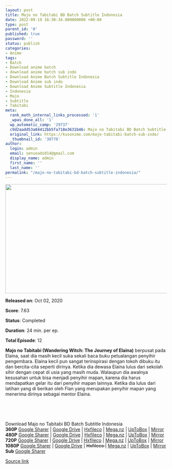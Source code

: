 ```yaml
---
layout: post
title: Majo no Tabitabi BD Batch Subtitle Indonesia
date: 2022-09-19 16:30:34.000000000 +00:00
type: post
parent_id: '0'
published: true
password: ''
status: publish
categories:
- Anime
tags:
- Batch
- Download anime batch
- download anime batch sub indo
- Download Anime Batch Subtitle Indonesia
- Download Anime sub indo
- Download Anime Subtitle Indonesia
- Indonesia
- Majo
- Subtitle
- Tabitabi
meta:
  rank_math_internal_links_processed: '1'
  _wpas_done_all: '1'
  wp_automatic_camp: '29737'
  c9d2aadd53a84412bb5fa718e3631b46: Majo no Tabitabi BD Batch Subtitle Indonesia
  original_link: https://kusonime.com/majo-tabitabi-batch-sub-indo/
  _thumbnail_id: '30778'
author:
  login: admin
  email: senseads014@gmail.com
  display_name: admin
  first_name: ''
  last_name: ''
permalink: "/majo-no-tabitabi-bd-batch-subtitle-indonesia/"
---
```

<p><img width="505" height="340" src="{{ site.baseurl }}/assets/2022/09/Majo-no-Tabitabi-505x340.jpg" class="attachment-thumb-large size-thumb-large wp-post-image" alt="" loading="lazy" title="Majo no Tabitabi BD Batch Subtitle Indonesia" srcset="https://kusonime.com/wp-content/uploads/2020/11/Majo-no-Tabitabi-505x340.jpg 505w, https://kusonime.com/wp-content/uploads/2020/11/Majo-no-Tabitabi-300x202.jpg 300w, https://kusonime.com/wp-content/uploads/2020/11/Majo-no-Tabitabi-768x517.jpg 768w, https://kusonime.com/wp-content/uploads/2020/11/Majo-no-Tabitabi-520x350.jpg 520w, https://kusonime.com/wp-content/uploads/2020/11/Majo-no-Tabitabi.jpg 1000w" sizes="(max-width: 505px) 100vw, 505px" />
<p><b>Released on</b>: Oct 02, 2020</p>
<p>
<p><b>Score</b>: 7.63</p>
<p>
<p><b>Status</b>: Completed</p>
<p>
<p><b>Duration</b>: 24 min. per ep.</p>
<p>
<p><b>Total Episode</b>: 12</p>
<p>
<p><strong>Majo no Tabitabi (Wandering Witch: The Journey of Elaina)</strong> berpusat pada Elaina, saat dia masih kecil suka sekali baca buku petualangan penyihir pengembara. Elaina kecil pun sangat terinspirasi dengan tokoh dibuku itu dan bercita-cita seperti dirinya. Ketika dia dewasa Elaina lulus dari sekolah sihir dengan cepat di usia yang masih muda. Walaupun dia awalnya kesusahan untuk bisa menjadi penyihir mapan, karena dia harus mendapatkan gelar itu dari penyihir mapan lainnya. Ketika dia lulus dari latihan yang di berikan oleh Flan yang merupakan penyihir mapan yang menerima dirinya sebagai mentor Elaina.</p>
<p>
<p> </p>
<p>
<p> </p>
<p>
<div class="smokeddl">
<div class="smokettl">Download Majo no Tabitabi BD Batch Subtitle Indonesia</div>
<div class="smokeurl"><strong>360P</strong> <a href="https://acefile.co/f/38564822/aoi-kuso-zen-penyihir-jalan-jalan-bd-360p-rar" target="_blank" rel="noopener">Google Sharer</a> | <a href="https://drive.google.com/uc?export=download&amp;id=1X6A1ZsJJuSdDV4AJTIIjwqcTUQXsdPfE" target="_blank" rel="noopener">Google Drive</a> | <a href="https://hxfile.co/w2fihoxud50f" target="_blank" rel="noopener">Hxfileco</a> | <a href="https://mega.nz/file/apZGgJTI#IAbRWGkJWCvKf5n8st1jvQlq8mRrF2sAF1cS9VEHjYU" target="_blank" rel="noopener">Mega.nz</a> | <a href="https://uptobox.com/v3si4ox3truo" target="_blank" rel="noopener">UpToBox</a> | <a href="https://mirrorace.org/m/33jvS" target="_blank" rel="noopener">Mirror</a></div>
<div class="smokeurl"><strong>480P</strong> <a href="https://acefile.co/f/38564824/aoi-kuso-zen-penyihir-jalan-jalan-bd-480p-rar" target="_blank" rel="noopener">Google Sharer</a> | <a href="https://drive.google.com/uc?export=download&amp;id=1XyI66sICdtTUBEonj0edYBJFdDZYn-zH" target="_blank" rel="noopener">Google Drive</a> | <a href="https://hxfile.co/k6uhf3k1yaje" target="_blank" rel="noopener">Hxfileco</a> | <a href="https://mega.nz/file/a0IyhLhT#4bemQZOLm7DmBHLVKvFCUwf6glKGL52uVl3aCxzkeUc" target="_blank" rel="noopener">Mega.nz</a> | <a href="https://uptobox.com/ajxqe4el70df" target="_blank" rel="noopener">UpToBox</a> | <a href="https://mirrorace.org/m/33jvV" target="_blank" rel="noopener">Mirror</a></div>
<div class="smokeurl"><strong>720P</strong> <a href="https://acefile.co/f/38564825/aoi-kuso-zen-penyihir-jalan-jalan-bd-720p-rar" target="_blank" rel="noopener">Google Sharer</a> | <a href="https://drive.google.com/uc?export=download&amp;id=14ZlERLYy5dnKd93gjjLPplX4Ep-Q8UtW" target="_blank" rel="noopener">Google Drive</a> | <a href="https://hxfile.co/25bwpa4466c9" target="_blank" rel="noopener">Hxfileco</a> | <a href="https://mega.nz/file/uhASHDoL#2oUDifJ_AKTIVV25khcxAARBaEoKVwc9rPeqWnaNQEo" target="_blank" rel="noopener">Mega.nz</a> | <a href="https://uptobox.com/0s12ynrv9irx" target="_blank" rel="noopener">UpToBox</a> | <a href="https://mirrorace.org/m/11r92" target="_blank" rel="noopener">Mirror</a></div>
<div class="smokeurl"><strong>1080P</strong> <a href="https://acefile.co/f/38564831/aoi-kuso-zen-penyihir-jalan-jalan-bd-1080p-rar" target="_blank" rel="noopener">Google Sharer</a> | <a href="https://drive.google.com/uc?export=download&amp;id=1fhH3iChixiHIONTGFCVFqy29ZX0OqZLL" target="_blank" rel="noopener">Google Drive</a> | <del datetime="2021-03-06T00:10:03+00:00">Hxfileco </del>| <a href="https://mega.nz/file/64JATbQb#IhvMN9f9bwi_gueoIPFl1CaMT6dQhgw6R1IjbWa72Xg" target="_blank" rel="noopener">Mega.nz</a> | <a href="https://uptobox.com/f3s21s7zxpvo" target="_blank" rel="noopener">UpToBox</a> | <a href="https://mirrorace.org/m/11r96" target="_blank" rel="noopener">Mirror</a></div>
<div class="smokeurl"><strong>Sub</strong> <a href="https://acefile.co/f/38564833/aoi-kuso-zen-penyihir-jalan-jalan-bd-fontsubs-rar" target="_blank" rel="noopener">Google Sharer</a></div>
</div>
<p><a href="https://kusonime.com/majo-tabitabi-batch-sub-indo/">Source link </a></p>
